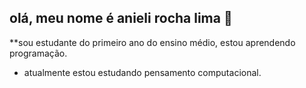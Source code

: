 ## olá, meu nome é anieli rocha lima 👋


**sou estudante do primeiro ano do ensino médio, estou aprendendo programação.


- atualmente estou estudando pensamento computacional.


